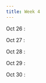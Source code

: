 ```yaml
---
title: Week 4
---
```

Oct 26
: [](#)

Oct 27
: [](#)

Oct 28
: [](#)

Oct 29
: [](#)

Oct 30
: [](#)

